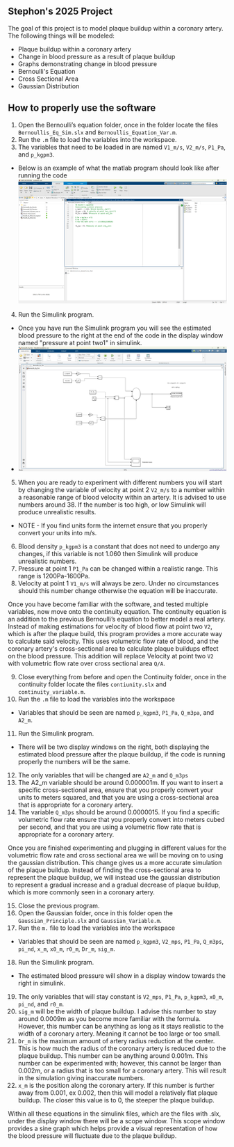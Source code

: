 ## Stephon's 2025 Project
The goal of this project is to model plaque buildup within a coronary artery. The following things will be modeled:
- Plaque buildup within a coronary artery
- Change in blood pressure as a result of plaque buildup
- Graphs demonstrating change in blood pressure
- Bernoulli's Equation
- Cross Sectional Area
- Gaussian Distribution


## How to properly use the software
1. Open the Bernoulli’s equation folder, once in the folder locate the files `Bernoullis_Eq_Sim.slx` and `Bernoullis_Equation_Var.m`.
2. Run the `.m` file to load the variables into the workspace.
3. The variables that need to be loaded in are named `V1_m/s`, `V2_m/s`, `P1_Pa`, and `p_kgpm3`.
* Below is an example of what the matlab program should look like after running the code
![Screenshot of matlab after running the program.](Screenshot_2025-09-10_142226.png)
4. Run the Simulink program.
* Once you have run the Simulink program you will see the estimated blood pressure to the right at the end of the code in the display window named "pressure at point two1" in simulink.
* ![Screenshot of matlab after running the program.](Screenshot_2025-09-10_142306.png)
5. When you are ready to experiment with different numbers you will start by changing the variable of velocity at point 2 `V2_m/s` to a number within a reasonable range of blood velocity within an artery. It is advised to use numbers around 38. If the number is too high, or low Simulink will produce unrealistic results.
* NOTE - If you find units form the internet ensure that you properly convert your units into m/s.
6. Blood density `p_kgpm3` is a constant that does not need to undergo any changes, if this variable is not 1.060 then Simulink will produce unrealistic numbers.
7. Pressure at point 1 `P1_Pa` can be changed within a realistic range. This range is 1200Pa-1600Pa.
8. Velocity at point 1 `V1_m/s` will always be zero. Under no circumstances should this number change otherwise the equation will be inaccurate.

Once you have become familiar with the software, and tested multiple variables, now move onto the continuity equation. The continuity equation is an addition to the previous Bernoulli’s equation to better model a real artery. Instead of making estimations for velocity of blood flow at point two `V2`, which is after the plaque build, this program provides a more accurate way to calculate said velocity. This uses volumetric flow rate of blood, and the coronary artery's cross-sectional area to calculate plaque buildups effect on the blood pressure. This addition will replace Velocity at point two `V2` with volumetric flow rate over cross sectional area `Q/A`.

9. Close everything from before and open the Continuity folder, once in the continuity folder locate the files `contiunity.slx` and `continuity_variable.m`.
10. Run the `.m` file to load the variables into the workspace
* Variables that should be seen are named `p_kgpm3`, `P1_Pa`, `Q_m3pa`, and `A2_m`.
11. Run the Simulink program.
* There will be two display windows on the right, both displaying the estimated blood pressure after the plaque buildup, if the code is running properly the numbers will be the same.
12. The only variables that will be changed are `A2_m` and `Q_m3ps`
13. The A2_m variable should be around 0.000001m. If you want to insert a specific cross-sectional area, ensure that you properly convert your units to meters squared, and that you are using a cross-sectional area that is appropriate for a coronary artery.
14. The variable `Q_m3ps` should be around 0.0000015. If you find a specific volumetric flow rate ensure that you properly convert into meters cubed per second, and that you are using a volumetric flow rate that is appropriate for a coronary artery.

Once you are finished experimenting and plugging in different values for the volumetric flow rate and cross sectional area we will be moving on to using the gaussian distribution. This change gives us a more accurate simulation of the plaque buildup. Instead of finding the cross-sectional area to represent the plaque buildup, we will instead use the gaussian distribution to represent a gradual increase and a gradual decrease of plaque buildup, which is more commonly seen in a coronary artery.

15. Close the previous program.
16. Open the Gaussian folder, once in this folder open the `Gaussian_Principle.slx` and `Gaussian_Variable.m`.
17. Run the `m.` file to load the variables into the workspace
* Variables that should be seen are named `p_kgpm3`, `V2_mps`, `P1_Pa`, `Q_m3ps`, `pi_nd`, `x_m`, `x0_m`, `r0_m`, `Dr_m`, `sig_m`.
18. Run the Simulink program.
* The estimated blood pressure will show in a display window towards the right in simulink.
19. The only variables that will stay constant is `V2_mps`, `P1_Pa`, `p_kgpm3`, `x0_m`, `pi_nd`, and `r0_m`.
20. `sig_m` will be the width of plaque buildup. I advise this number to stay around 0.0009m as you become more familiar with the formula. However, this number can be anything as long as it stays realistic to the width of a coronary artery. Meaning it cannot be too large or too small.
21. `Dr_m` is the maximum amount of artery radius reduction at the center. This is how much the radius of the coronary artery is reduced due to the plaque buildup. This number can be anything around 0.001m. This number can be experimented with; however, this cannot be larger than 0.002m, or a radius that is too small for a coronary artery. This will result in the simulation giving inaccurate numbers.
22. `x_m` is the position along the coronary artery. If this number is further away from 0.001, ex 0.002, then this will model a relatively flat plaque buildup. The closer this value is to 0, the steeper the plaque buildup.

Within all these equations in the simulink files, which are the files with .slx, under the display window there will be a scope window. This scope window provides a sine graph which helps provide a visual representation of how the blood pressure will fluctuate due to the plaque buildup. 

